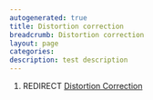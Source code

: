 ```yaml
---
autogenerated: true
title: Distortion correction
breadcrumb: Distortion correction
layout: page
categories: 
description: test description
---
```


1.  REDIRECT [Distortion Correction](Distortion_Correction "wikilink")
